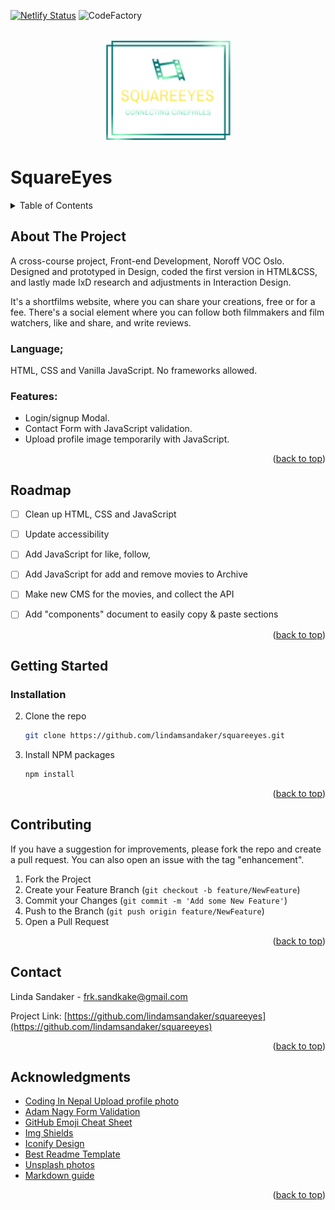 
<div id="top"></div>

[![Netlify Status](https://api.netlify.com/api/v1/badges/b90091bf-5a64-475d-ba8d-aa91a95700bb/deploy-status)](https://app.netlify.com/sites/squareeyes-c53e51/deploys)
![CodeFactory](https://img.shields.io/codefactor/grade/github/lindamsandaker/squareeyes/main)

<!-- PROJECT LOGO -->
<br />
<div align="center">
<img src="uploads/squareeyes-logo.svg" alt="Logo" width="82" height="66" style="width: 200px; height: auto">
</div>


<!-- PROJECT TITLE -->
# SquareEyes


<!-- TABLE OF CONTENTS -->
<details>
  <summary>Table of Contents</summary>
  <ol>
    <li>
      <a href="#about-the-project">About The Project</a>
    </li>
    <li><a href="#roadmap">Roadmap</a></li>
    <li>
      <a href="#getting-started">Getting Started</a>
      <ul>
        <li><a href="#installation">Installation</a></li>
      </ul>
    </li>
    <li><a href="#contributing">Contributing</a></li>
    <li><a href="#contact">Contact</a></li>
    <li><a href="#acknowledgments">Acknowledgments</a></li>
  </ol>
</details>


<!-- ABOUT THE PROJECT -->
## About The Project

A cross-course project, Front-end Development, Noroff VOC Oslo.
Designed and prototyped in Design, coded the first version in HTML&CSS, 
and lastly made IxD research and adjustments in Interaction Design. 

It's a shortfilms website, where you can share your creations, free or for a fee. 
There's a social element where you can follow both filmmakers and film watchers, like and share, and write reviews.  


### Language; 
HTML, CSS and Vanilla JavaScript. No frameworks allowed.

### Features:
- Login/signup Modal.
- Contact Form with JavaScript validation.
- Upload profile image temporarily with JavaScript.


<p align="right">(<a href="#top">back to top</a>)</p>


<!-- ROADMAP -->
## Roadmap

- [ ] Clean up HTML, CSS and JavaScript
- [ ] Update accessibility
- [ ] Add JavaScript for like, follow, 
- [ ] Add JavaScript for add and remove movies to Archive
- [ ] Make new CMS for the movies, and collect the API
- [ ] Add "components" document to easily copy & paste sections


<p align="right">(<a href="#top">back to top</a>)</p>


<!-- GETTING STARTED -->
## Getting Started

### Installation

2. Clone the repo
   ```sh
   git clone https://github.com/lindamsandaker/squareeyes.git
   ```
3. Install NPM packages
   ```sh
   npm install
   ```


<p align="right">(<a href="#top">back to top</a>)</p>


<!-- CONTRIBUTING -->
## Contributing

If you have a suggestion for improvements, please fork the repo and create a pull request. 
You can also open an issue with the tag "enhancement".

1. Fork the Project
2. Create your Feature Branch (`git checkout -b feature/NewFeature`)
3. Commit your Changes (`git commit -m 'Add some New Feature'`)
4. Push to the Branch (`git push origin feature/NewFeature`)
5. Open a Pull Request


<p align="right">(<a href="#top">back to top</a>)</p>


<!-- CONTACT -->
## Contact

Linda Sandaker - frk.sandkake@gmail.com

Project Link: [https://github.com/lindamsandaker/squareeyes](https://github.com/lindamsandaker/squareeyes)


<p align="right">(<a href="#top">back to top</a>)</p>


<!-- ACKNOWLEDGMENTS -->
## Acknowledgments

* [Coding In Nepal Upload profile photo](https://www.youtube.com/watch?v=pmKC5nbiuXo)
* [Adam Nagy Form Validation](https://dev.to/javascriptacademy/form-validation-using-javascript-34je)
* [GitHub Emoji Cheat Sheet](https://www.webpagefx.com/tools/emoji-cheat-sheet)
* [Img Shields](https://shields.io)
* [Iconify Design](https://iconify.design/)
* [Best Readme Template](https://github.com/othneildrew/Best-README-Template)
* [Unsplash photos](https://unsplash.com)
* [Markdown guide](https://www.markdownguide.org/basic-syntax/#reference-style-links)


<p align="right">(<a href="#top">back to top</a>)</p>